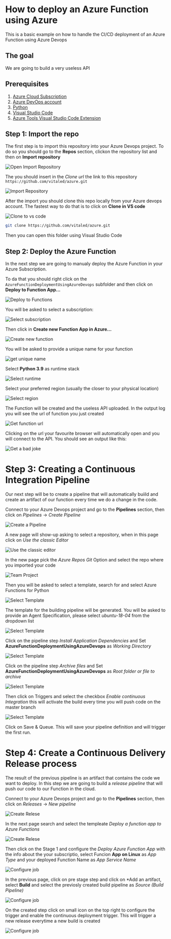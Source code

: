 # How to deploy an Azure Function using Azure

This is a basic example on how to handle the CI/CD deployment of an Azure Function using Azure Devops

## The goal 

We are going to build a very useless API 

## Prerequisites

1) [Azure Cloud Subscription](https://docs.microsoft.com/en-us/azure/cloud-adoption-framework/ready/azure-best-practices/initial-subscriptions)
2) [Azure DevOps account](https://azure.microsoft.com/en-us/services/devops/?nav=min)
3) [Python](https://www.python.org/downloads/)
4) [Visual Studio Code](https://code.visualstudio.com/Download)
5) [Azure Tools Visual Studio Code Extension](https://marketplace.visualstudio.com/items?itemName=ms-vscode.vscode-node-azure-pack)


## Step 1: Import the repo

The first step is to import this repository into your Azure Devops project. 
To do so you should go to the **Repos** section, clickon the repository list and then on **Import repository**

![Open Import Repository](./img/01_import_repo.png)

The you should insert in the *Clone url* the link to this repository `https://github.com/vitaled/azure.git`   

![Import Repository](./img/02_import_git_repo.png)

After the import you should clone this repo locally from your Azure devops account. The fastest way to do that is to click on  **Clone in VS code**

![Clone to vs code](./img/03_clone_vs_code.png)

```bash
git clone https://github.com/vitaled/azure.git
```

Then you can open this folder using Visual Studio Code

## Step 2: Deploy the Azure Function

In the next step we are going to manualy deploy the Azure Function in your Azure Subscription.

To da that you should right click on the `AzureFunctionDeploymentUsingAzureDevops` subfolder and then click on **Deploy to Function App...**

![Deploy to Functions](./img/04_deploy_function_app.png)

You will be asked to select a subscription: 

![Select subscription](./img/05_select_subscription.png)

Then click in **Create new Function App in Azure...**

![Create new function](./img/06_create_new_function.png)

You will be asked to provide a unique name for your function

![get unique name](./img/07_select_unique_name.png) 

Select **Python 3.9** as runtime stack

![Select runtime](./img/08_select_runtime.png) 

Select your preferred region (usually the closer to your physical location)

![Select region](./img/09_select_region.png)

The Function will be created and the useless API uploaded.
In the output log you will see the url of function you just created

![Get function url](./img/10_get_function_url.png)

Clicking on the url your favourite browser will automatically open and you will connect to the API. You should see an output like this:

![Get a bad joke](./img/11_get_a_bad_joke.png)

# Step 3: Creating a Continuous Integration Pipeline

Our next step will be to create a pipeline that will automatically buiild and create an artifact of our function every time we do a change in the code.

Connect to your Azure Devops project and go to the **Pipelines** section, then click on *Pipelines* -> *Create Pipeline*

![Create a Pipeline](./img/12_create_pipeline.png)

A new page will show-up asking to select a repository, when in this page click on *Use the classic Editor*

![Use the classic editor](./img/13_use_the_classic_editor.png)

In the new page pick the *Azure Repos Git* Option and select the repo where you imported your code

![Team Project](./img/14_select_repo.png)

Then you will be asked to select a template, search for and select Azure Functions for Python


![Select Template](./img/15_select_azure_function_for_python.png)

The template for the building pipeline will be generated. You will be asked to provide an Agent Specification, please select *ubuntu-18-04* from the dropdown list

![Select Template](./img/16_select_agent.png)

Click on the pipeline step *Install Application Dependencies* and Set **AzureFunctionDeploymentUsingAzureDevops** as *Working Directory*

![Select Template](./img/17_select_working_directory_install_applications.png)

Click on the pipeline step *Archive files* and Set **AzureFunctionDeploymentUsingAzureDevops** as *Root folder or file to archive*

![Select Template](./img/18_select_root_folder.png)

Then click on Triggers and select the checkbox *Enable continuous Integration* this will activate the build every time you will push code on the master branch

![Select Template](./img/19_enable_trigger.png)

Click on Save & Queue. This will save your pipeline definition and will trigger the first run.

# Step 4: Create a Continuous Delivery Release process

The result of the previous pipeline is an artifact that contains the code we want to deploy. 
In this step we are going to build a *release pipeline* that will push our code to our Function in the cloud.

Connect to your Azure Devops project and go to the **Pipelines** section, then click on *Releases* -> *New pipeline*

![Create Relese](./img/20_new_release_pipeline.png)

In the next page search and select the templeate *Deploy a function app to Azure Functions*

![Create Relese](./img/21_template_release.png)

Then click on the Stage 1 and configure the *Deploy Azure Function App* with the info about the your subscriptio, select Funcion **App on Linux** as *App Type* and your deployed Function Name as *App Service Name*

![Configure job](./img/22_select_job_release_step.png)

In the previous page, click on pre stage step and click on *Add an artifact, select **Build** and select the previosly created build pipeline as *Source (Build Pipeline)*

![Configure job](./img/23_select_trigger_release.png)

On the created step click on small icon on the top right to configure the trigger and enable the continuous deployment trigger. This will trigger a new release everytime a new build is created

![Configure job](./img/24_enable_trigger_update.png)







